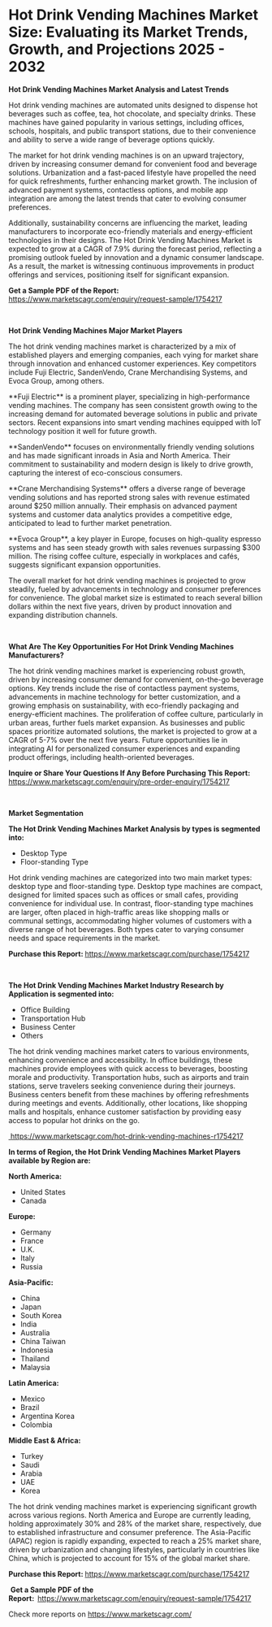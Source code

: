<p><h1>Hot Drink Vending Machines Market Size: Evaluating its Market Trends, Growth, and Projections 2025 - 2032</h1></p><p><strong>Hot Drink Vending Machines Market Analysis and Latest Trends</strong></p>
<p><p>Hot drink vending machines are automated units designed to dispense hot beverages such as coffee, tea, hot chocolate, and specialty drinks. These machines have gained popularity in various settings, including offices, schools, hospitals, and public transport stations, due to their convenience and ability to serve a wide range of beverage options quickly.</p><p>The market for hot drink vending machines is on an upward trajectory, driven by increasing consumer demand for convenient food and beverage solutions. Urbanization and a fast-paced lifestyle have propelled the need for quick refreshments, further enhancing market growth. The inclusion of advanced payment systems, contactless options, and mobile app integration are among the latest trends that cater to evolving consumer preferences.</p><p>Additionally, sustainability concerns are influencing the market, leading manufacturers to incorporate eco-friendly materials and energy-efficient technologies in their designs. The Hot Drink Vending Machines Market is expected to grow at a CAGR of 7.9% during the forecast period, reflecting a promising outlook fueled by innovation and a dynamic consumer landscape. As a result, the market is witnessing continuous improvements in product offerings and services, positioning itself for significant expansion.</p></p>
<p><strong>Get a Sample PDF of the Report:&nbsp;</strong> <a href="https://www.marketscagr.com/enquiry/request-sample/1754217?utm_campaign=1848&utm_medium=2&utm_source=Github&utm_content=ia&utm_term=18022025&utm_id=hot-drink-vending-machines">https://www.marketscagr.com/enquiry/request-sample/1754217</a></p>
<p>&nbsp;</p>
<p><strong>Hot Drink Vending Machines Major Market Players</strong></p>
<p><p>The hot drink vending machines market is characterized by a mix of established players and emerging companies, each vying for market share through innovation and enhanced customer experiences. Key competitors include Fuji Electric, SandenVendo, Crane Merchandising Systems, and Evoca Group, among others.</p><p>**Fuji Electric** is a prominent player, specializing in high-performance vending machines. The company has seen consistent growth owing to the increasing demand for automated beverage solutions in public and private sectors. Recent expansions into smart vending machines equipped with IoT technology position it well for future growth.</p><p>**SandenVendo** focuses on environmentally friendly vending solutions and has made significant inroads in Asia and North America. Their commitment to sustainability and modern design is likely to drive growth, capturing the interest of eco-conscious consumers.</p><p>**Crane Merchandising Systems** offers a diverse range of beverage vending solutions and has reported strong sales with revenue estimated around $250 million annually. Their emphasis on advanced payment systems and customer data analytics provides a competitive edge, anticipated to lead to further market penetration.</p><p>**Evoca Group**, a key player in Europe, focuses on high-quality espresso systems and has seen steady growth with sales revenues surpassing $300 million. The rising coffee culture, especially in workplaces and cafés, suggests significant expansion opportunities.</p><p>The overall market for hot drink vending machines is projected to grow steadily, fueled by advancements in technology and consumer preferences for convenience. The global market size is estimated to reach several billion dollars within the next five years, driven by product innovation and expanding distribution channels.</p></p>
<p>&nbsp;</p>
<p><strong>What Are The Key Opportunities For Hot Drink Vending Machines Manufacturers?</strong></p>
<p><p>The hot drink vending machines market is experiencing robust growth, driven by increasing consumer demand for convenient, on-the-go beverage options. Key trends include the rise of contactless payment systems, advancements in machine technology for better customization, and a growing emphasis on sustainability, with eco-friendly packaging and energy-efficient machines. The proliferation of coffee culture, particularly in urban areas, further fuels market expansion. As businesses and public spaces prioritize automated solutions, the market is projected to grow at a CAGR of 5-7% over the next five years. Future opportunities lie in integrating AI for personalized consumer experiences and expanding product offerings, including health-oriented beverages.</p></p>
<p><strong>Inquire or Share Your Questions If Any Before Purchasing This Report:</strong> <a href="https://www.marketscagr.com/enquiry/pre-order-enquiry/1754217?utm_campaign=1848&utm_medium=2&utm_source=Github&utm_content=ia&utm_term=18022025&utm_id=hot-drink-vending-machines">https://www.marketscagr.com/enquiry/pre-order-enquiry/1754217</a></p>
<p>&nbsp;</p>
<p><strong>Market Segmentation</strong></p>
<p><strong>The Hot Drink Vending Machines Market Analysis by types is segmented into:</strong></p>
<p><ul><li>Desktop Type</li><li>Floor-standing Type</li></ul></p>
<p><p>Hot drink vending machines are categorized into two main market types: desktop type and floor-standing type. Desktop type machines are compact, designed for limited spaces such as offices or small cafes, providing convenience for individual use. In contrast, floor-standing type machines are larger, often placed in high-traffic areas like shopping malls or communal settings, accommodating higher volumes of customers with a diverse range of hot beverages. Both types cater to varying consumer needs and space requirements in the market.</p></p>
<p><strong>Purchase this Report:&nbsp;</strong><a href="https://www.marketscagr.com/purchase/1754217?utm_campaign=1848&utm_medium=2&utm_source=Github&utm_content=ia&utm_term=18022025&utm_id=hot-drink-vending-machines">https://www.marketscagr.com/purchase/1754217</a></p>
<p>&nbsp;</p>
<p><strong>The Hot Drink Vending Machines Market Industry Research by Application is segmented into:</strong></p>
<p><ul><li>Office Building</li><li>Transportation Hub</li><li>Business Center</li><li>Others</li></ul></p>
<p><p>The hot drink vending machines market caters to various environments, enhancing convenience and accessibility. In office buildings, these machines provide employees with quick access to beverages, boosting morale and productivity. Transportation hubs, such as airports and train stations, serve travelers seeking convenience during their journeys. Business centers benefit from these machines by offering refreshments during meetings and events. Additionally, other locations, like shopping malls and hospitals, enhance customer satisfaction by providing easy access to popular hot drinks on the go.</p></p>
<p><a href="https://www.marketscagr.com/hot-drink-vending-machines-r1754217?utm_campaign=1848&utm_medium=2&utm_source=Github&utm_content=ia&utm_term=18022025&utm_id=hot-drink-vending-machines">&nbsp;https://www.marketscagr.com/hot-drink-vending-machines-r1754217</a></p>
<p><strong>In terms of Region, the Hot Drink Vending Machines Market Players available by Region are:</strong></p>
<p>
    <p> <strong> North America: </strong>
        <ul>
            <li>United States</li>
            <li>Canada</li>
        </ul>
        </p> 
    <p> <strong> Europe: </strong>
        <ul>
            <li>Germany</li>
            <li>France</li>
            <li>U.K.</li>
            <li>Italy</li>
            <li>Russia</li>
        </ul>
        </p> 
    <p> <strong> Asia-Pacific: </strong>
        <ul>
            <li>China</li>
            <li>Japan</li>
            <li>South Korea</li>
            <li>India</li>
            <li>Australia</li>
            <li>China Taiwan</li>
            <li>Indonesia</li>
            <li>Thailand</li>
            <li>Malaysia</li>
        </ul>
        </p> 
    <p> <strong> Latin America: </strong>
        <ul>
            <li>Mexico</li>
            <li>Brazil</li>
            <li>Argentina Korea</li>
            <li>Colombia</li>
        </ul>
        </p> 
    <p> <strong> Middle East & Africa: </strong>
        <ul>
            <li>Turkey</li>
            <li>Saudi</li>
            <li>Arabia</li>
            <li>UAE</li>
            <li>Korea</li>
        </ul>
    </p>
    </p>
<p><p>The hot drink vending machines market is experiencing significant growth across various regions. North America and Europe are currently leading, holding approximately 30% and 28% of the market share, respectively, due to established infrastructure and consumer preference. The Asia-Pacific (APAC) region is rapidly expanding, expected to reach a 25% market share, driven by urbanization and changing lifestyles, particularly in countries like China, which is projected to account for 15% of the global market share.</p></p>
<p><strong>Purchase this Report: </strong><a href="https://www.marketscagr.com/purchase/1754217?utm_campaign=1848&utm_medium=2&utm_source=Github&utm_content=ia&utm_term=18022025&utm_id=hot-drink-vending-machines">https://www.marketscagr.com/purchase/1754217</a></p>
<p>&nbsp;<strong>Get a Sample PDF of the Report:&nbsp;&nbsp;</strong><a href="https://www.marketscagr.com/enquiry/request-sample/1754217?utm_campaign=1848&utm_medium=2&utm_source=Github&utm_content=ia&utm_term=18022025&utm_id=hot-drink-vending-machines">https://www.marketscagr.com/enquiry/request-sample/1754217</a></p>
<p><strong></strong></p>
<p>Check more reports on <a href="https://www.marketscagr.com/?utm_campaign=1848&utm_medium=2&utm_source=Github&utm_content=ia&utm_term=18022025&utm_id=hot-drink-vending-machines">https://www.marketscagr.com/</a></p>